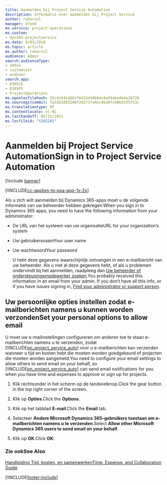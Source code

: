 ```yaml
---
title: Aanmelden bij Project Service Automation
description: Informatie over aanmelden bij Project Service
author: ruhercul
manager: kfend
ms.service: project-operations
ms.custom:
- dyn365-projectservice
ms.date: 8/03/2018
ms.topic: article
ms.author: ruhercul
audience: Admin
search.audienceType:
- admin
- customizer
- enduser
search.app:
- D365CE
- D365PS
- ProjectOperations
ms.openlocfilehash: 92c4cb3e1661f0415d49b84c9a59aba4bda38f20
ms.sourcegitcommit: fa32b1893286f20271fa4ec4be8fc68bd135f53c
ms.translationtype: HT
ms.contentlocale: nl-NL
ms.lasthandoff: 02/15/2021
ms.locfileid: "5282282"
---
```

# <a name="sign-in-to-project-service-automation"></a><span data-ttu-id="8e315-103">Aanmelden bij Project Service Automation</span><span class="sxs-lookup"><span data-stu-id="8e315-103">Sign in to Project Service Automation</span></span>

[!include [banner](../includes/psa-now-project-operations.md)]

[!INCLUDE[cc-applies-to-psa-app-1x-2x](../includes/cc-applies-to-psa-app-1x-2x.md)]

<span data-ttu-id="8e315-104">Als u zich wilt aanmelden bij Dynamics 365-apps moet u de volgende informatie van uw beheerder hebben gekregen:</span><span class="sxs-lookup"><span data-stu-id="8e315-104">When you sign in to Dynamics 365 apps, you need to have the following information from your administrator:</span></span>  
  
- <span data-ttu-id="8e315-105">De URL van het systeem van uw organisatie</span><span class="sxs-lookup"><span data-stu-id="8e315-105">URL for your organization’s system</span></span>  
  
- <span data-ttu-id="8e315-106">Uw gebruikersnaam</span><span class="sxs-lookup"><span data-stu-id="8e315-106">Your user name</span></span>  
  
- <span data-ttu-id="8e315-107">Uw wachtwoord</span><span class="sxs-lookup"><span data-stu-id="8e315-107">Your password</span></span>  
  
  <span data-ttu-id="8e315-108">U hebt deze gegevens waarschijnlijk ontvangen in een e-mailbericht van uw beheerder. Als u niet al deze gegevens hebt, of als u problemen ondervindt bij het aanmelden, raadpleeg dan [Uw beheerder of ondersteuningsmedewerker zoeken](https://docs.microsoft.com/dynamics365/customerengagement/on-premises/basics/find-administrator-support).</span><span class="sxs-lookup"><span data-stu-id="8e315-108">You probably received this information in an email from your admin. If you don’t have all this info, or if you have issues signing in, [Find your administrator or support person](https://docs.microsoft.com/dynamics365/customerengagement/on-premises/basics/find-administrator-support).</span></span>  
  
## <a name="set-your-personal-options-to-allow-email"></a><span data-ttu-id="8e315-109">Uw persoonlijke opties instellen zodat e-mailberichten namens u kunnen worden verzonden</span><span class="sxs-lookup"><span data-stu-id="8e315-109">Set your personal options to allow email</span></span>  
 <span data-ttu-id="8e315-110">U moet uw e-mailinstellingen configureren om anderen toe te staan e-mailberichten namens u te verzenden, zodat [!INCLUDE[pn_project_service_auto](../includes/pn-project-service-auto.md)] voor u e-mailberichten kan verzenden wanneer u tijd en kosten hebt die moeten worden goedgekeurd of projecten die moeten worden aangemeld.</span><span class="sxs-lookup"><span data-stu-id="8e315-110">You need to configure your email settings to allow others to send email on your behalf, so [!INCLUDE[pn_project_service_auto](../includes/pn-project-service-auto.md)] can send email notifications for you when you have time and expenses to approve or sign up for projects.</span></span>  
  
1.  <span data-ttu-id="8e315-111">Klik rechtsonder in het scherm op de tandwielknop.</span><span class="sxs-lookup"><span data-stu-id="8e315-111">Click the gear button in the top right corner of the screen.</span></span>  
  
2.  <span data-ttu-id="8e315-112">Klik op **Opties**.</span><span class="sxs-lookup"><span data-stu-id="8e315-112">Click the **Options**.</span></span>  
  
3.  <span data-ttu-id="8e315-113">Klik op het tabblad **E-mail**.</span><span class="sxs-lookup"><span data-stu-id="8e315-113">Click the **Email** tab.</span></span>  
  
4.  <span data-ttu-id="8e315-114">Selecteer **Andere Microsoft Dynamics 365-gebruikers toestaan om e-mailberichten namens u te verzenden**.</span><span class="sxs-lookup"><span data-stu-id="8e315-114">Select **Allow other Microsoft Dynamics 365 users to send email on your behalf**.</span></span>  
  
5.  <span data-ttu-id="8e315-115">Klik op **OK**.</span><span class="sxs-lookup"><span data-stu-id="8e315-115">Click **OK**.</span></span>  
  
### <a name="see-also"></a><span data-ttu-id="8e315-116">Zie ook</span><span class="sxs-lookup"><span data-stu-id="8e315-116">See Also</span></span>  
 [<span data-ttu-id="8e315-117">Handleiding Tijd, kosten, en samenwerken</span><span class="sxs-lookup"><span data-stu-id="8e315-117">Time, Expense, and Collaboration Guide</span></span>](../psa/time-expense-collaboration-guide.md)


[!INCLUDE[footer-include](../includes/footer-banner.md)]